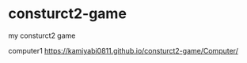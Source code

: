 # consturct2-game
 my consturct2 game


computer1
https://kamiyabi0811.github.io/consturct2-game/Computer/

